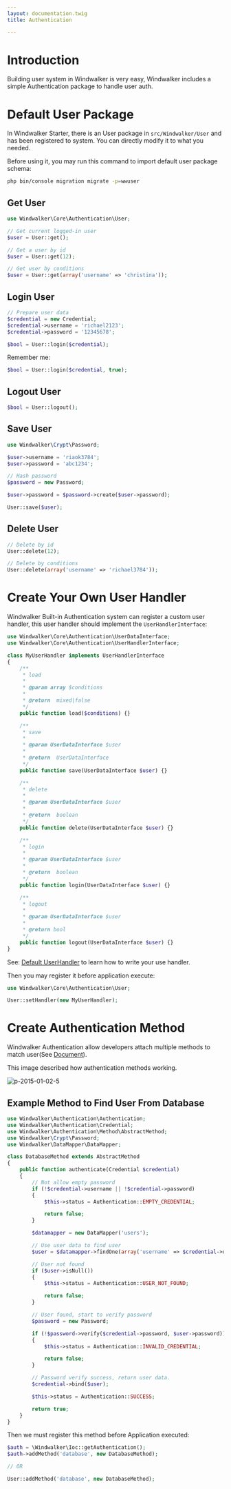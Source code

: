 ```yaml
---
layout: documentation.twig
title: Authentication

---
```


# Introduction

Building user system in Windwalker is very easy, Windwalker includes a simple Authentication package to handle user auth.

# Default User Package

In Windwalker Starter, there is an User package in `src/Windwalker/User` and has been registered to system. 
You can directly modify it to what you needed.

Before using it, you may run this command to import default user package schema:

``` bash
php bin/console migration migrate -p=wwuser
```

## Get User

``` php
use Windwalker\Core\Authentication\User;

// Get current logged-in user
$user = User::get();

// Get a user by id
$user = User::get(12);

// Get user by conditions
$user = User::get(array('username' => 'christina'));
```

## Login User

``` php
// Prepare user data
$credential = new Credential;
$credential->username = 'richael2123';
$credential->password = '12345678';

$bool = User::login($credential);
```

Remember me:

``` php
$bool = User::login($credential, true);
```

## Logout User

``` php
$bool = User::logout();
```

## Save User

``` php
use Windwalker\Crypt\Password;

$user->username = 'riaok3784';
$user->password = 'abc1234';

// Hash password
$password = new Password;

$user->password = $password->create($user->password);

User::save($user);
```

## Delete User

``` php
// Delete by id
User::delete(12);

// Delete by conditions
User::delete(array('username' => 'richael3784'));
```

# Create Your Own User Handler

Windwalker Built-in Authentication system can register a custom user handler, this user handler should implement the `UserHandlerInterface`:

``` php
use Windwalker\Core\Authentication\UserDataInterface;
use Windwalker\Core\Authentication\UserHandlerInterface;

class MyUserHandler implements UserHandlerInterface
{
	/**
	 * load
	 *
	 * @param array $conditions
	 *
	 * @return  mixed|false
	 */
	public function load($conditions) {}

	/**
	 * save
	 *
	 * @param UserDataInterface $user
	 *
	 * @return  UserDataInterface
	 */
	public function save(UserDataInterface $user) {}

	/**
	 * delete
	 *
	 * @param UserDataInterface $user
	 *
	 * @return  boolean
	 */
	public function delete(UserDataInterface $user) {}

	/**
	 * login
	 *
	 * @param UserDataInterface $user
	 *
	 * @return  boolean
	 */
	public function login(UserDataInterface $user) {}

	/**
	 * logout
	 *
	 * @param UserDataInterface $user
	 *
	 * @return bool
	 */
	public function logout(UserDataInterface $user) {}
}
```

See: [Default UserHandler](http://goo.gl/P0b2qk) to learn how to write your use handler.

Then you may register it before application execute:

``` php
use Windwalker\Core\Authentication\User;

User::setHandler(new MyUserHandler);
```

# Create Authentication Method

Windwalker Authentication allow developers attach multiple methods to match user(See [Document](https://github.com/ventoviro/windwalker-authentication)).

This image described how authentication methods working.

![p-2015-01-02-5](https://cloud.githubusercontent.com/assets/1639206/5595002/07d3235a-92a2-11e4-8f1f-5622e2af7254.jpg)

## Example Method to Find User From Database

``` php
use Windwalker\Authentication\Authentication;
use Windwalker\Authentication\Credential;
use Windwalker\Authentication\Method\AbstractMethod;
use Windwalker\Crypt\Password;
use Windwalker\DataMapper\DataMapper;

class DatabaseMethod extends AbstractMethod
{
	public function authenticate(Credential $credential)
	{
		// Not allow empty password
		if (!$credential->username || !$credential->password)
		{
			$this->status = Authentication::EMPTY_CREDENTIAL;

			return false;
		}

		$datamapper = new DataMapper('users');

		// Use user data to find user
		$user = $datamapper->findOne(array('username' => $credential->username));

		// User not found
		if ($user->isNull())
		{
			$this->status = Authentication::USER_NOT_FOUND;

			return false;
		}

		// User found, start to verify password
		$password = new Password;

		if (!$password->verify($credential->password, $user->password))
		{
			$this->status = Authentication::INVALID_CREDENTIAL;

			return false;
		}

		// Password verify success, return user data.
		$credential->bind($user);

		$this->status = Authentication::SUCCESS;

		return true;
	}
}
```

Then we must register this method before Application executed:

``` php
$auth = \Windwalker\Ioc::getAuthentication();
$auth->addMethod('database', new DatabaseMethod);

// OR

User::addMethod('database', new DatabaseMethod);
```
